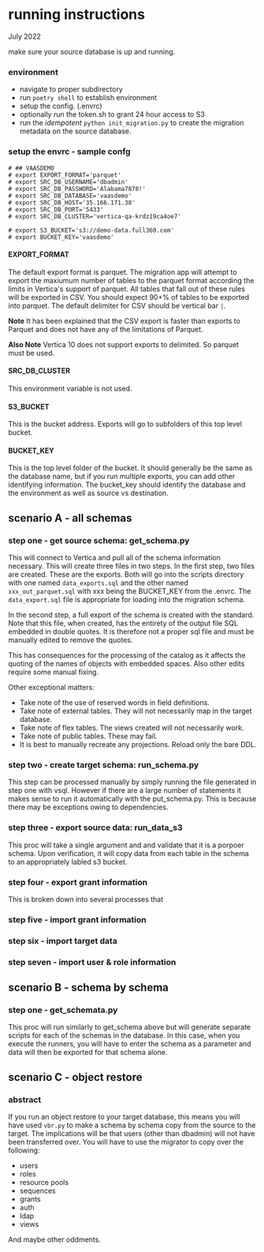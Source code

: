 # running instructions

July 2022


make sure your source database is up and running. 

### environment

- navigate to proper subdirectory
- run `poetry shell` to establish environment
- setup the config. (.envrc)
- optionally run the token.sh to grant 24 hour access to S3
- run the *idempotent* `python init_migration.py` to create the migration metadata on the source database. 



### setup the envrc - sample confg
```
# ## VAASDEMO
# export EXPORT_FORMAT='parquet'
# export SRC_DB_USERNAME='dbadmin'
# export SRC_DB_PASSWORD='Alabama7878!'
# export SRC_DB_DATABASE='vaasdemo'
# export SRC_DB_HOST='35.166.171.38'
# export SRC_DB_PORT='5433'
# export SRC_DB_CLUSTER='vertica-qa-krdz19ca4oe7'

# export S3_BUCKET='s3://demo-data.full360.com'
# export BUCKET_KEY='vaasdemo'

```

#### EXPORT_FORMAT
The default export format is parquet. The migration app will attempt to export the maxiumum number of tables to the parquet format according the limits in Vertica's support of parquet. All tables that fall out of these rules will be exported in CSV. 
You should expect 90+% of tables to be exported into parquet. The default delimiter for CSV should be vertical bar `|`.

**Note** It has been explained that the CSV export is faster than exports to Parquet and does not have any of the limitations of Parquet. 

**Also Note** Vertica 10 does not support exports to delimited. So parquet must be used. 

#### SRC\_DB_CLUSTER 
This environment variable is not used.

#### S3_BUCKET
This is the bucket address. Exports will go to subfolders of this top level bucket.

#### BUCKET_KEY
This is the top level folder of the bucket. It should generally be the same as the database name, but if you run multiple exports, you can add other identifying information. The bucket_key should identify the database and the environment as well as source vs destination.  



## scenario A - all schemas

### step one - get source schema: get_schema.py
This will connect to Vertica and pull all of the schema information necessary. This will create three files in two steps.
In the first step, two files are created. These are the exports.  Both will go into the scripts directory with one named `data_exports.sql` and the other named `xxx_out_parquet.sql` with xxx being the BUCKET_KEY from the .envrc. The `data_export.sql` file is appropriate for loading into the migration schema. 

In the second step, a full export of the schema is created with the standard. Note that this file, when created, has the entirety of the output file SQL embedded in double quotes. It is therefore not a proper sql file and must be manually edited to remove the quotes.

This has consequences for the processing of the catalog as it affects the quoting of the names of objects with embedded spaces. Also other edits require some manual fixing.

Other exceptional matters:
- Take note of the use of reserved words in field definitions. 
- Take note of external tables. They will not necessarily map in the target database.
- Take note of flex tables. The views created will not necessarily work. 
- Take note of public tables. These may fail.
- It is best to manually recreate any projections. Reload only the bare DDL.


### step two - create target schema: run_schema.py
This step can be processed manually by simply running the file generated in step one with vsql. However if there are a large number of statements it makes sense to run it automatically with the put_schema.py. This is because there may be exceptions owing to dependencies. 


### step three - export source data: run\_data_s3
This proc will take a single argument and and validate that it is a porpoer schema. Upon verification, it will copy data from each table in the schema to an appropriately labled s3 bucket. 


### step four - export grant information
This is broken down into several processes that 


### step five - import grant information

### step six - import target data

### step seven - import user & role information

## scenario B - schema by schema

### step one - get\_schemata.py
This proc will run similarly to get_schema above but will generate separate scripts for each of the schemas in the database. In this case, when you execute the runners, you will have to enter the schema as a parameter and data will then be exported for that schema alone. 



## scenario C - object restore

### abstract
If you run an object restore to your target database, this means you will have used `vbr.py` to make a schema by schema copy from the source to the target. The implications will be that users (other than dbadmin) will not have been transferred over. You will have to use the migrator to copy over the following:
- users
- roles
- resource pools
- sequences
- grants
- auth
- ldap
- views

And maybe other oddments. 

